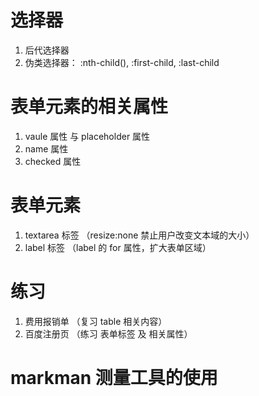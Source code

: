 # 选择器

1. 后代选择器
2. 伪类选择器： :nth-child(), :first-child, :last-child

# 表单元素的相关属性

1. vaule 属性 与 placeholder 属性
2. name 属性
3. checked 属性

# 表单元素

1. textarea 标签 （resize:none 禁止用户改变文本域的大小）
2. label 标签 （label 的 for 属性，扩大表单区域）

# 练习

1. 费用报销单 （复习 table 相关内容）
2. 百度注册页 （练习 表单标签 及 相关属性）

# markman 测量工具的使用
